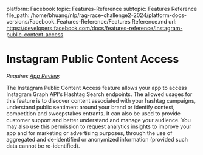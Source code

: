 platform: Facebook
topic: Features-Reference
subtopic: Features Reference
file_path: /home/bhuang/nlp/rag-race-challenge2-2024/platform-docs-versions/Facebook_Features-Reference/Features Reference.md
url: https://developers.facebook.com/docs/features-reference/instagram-public-content-access

# Instagram Public Content Access

_Requires [App Review](https://developers.facebook.com/docs/app-review)._

The Instagram Public Content Access feature allows your app to access Instagram Graph API's Hashtag Search endpoints. The allowed usages for this feature is to discover content associated with your hashtag campaigns, understand public sentiment around your brand or identify contest, competition and sweepstakes entrants. It can also be used to provide customer support and better understand and manage your audience. You may also use this permission to request analytics insights to improve your app and for marketing or advertising purposes, through the use of aggregated and de-identified or anonymized information (provided such data cannot be re-identified).